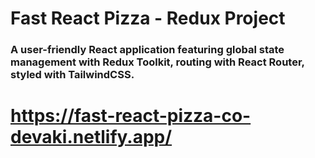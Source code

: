 # Fast React Pizza - Redux Project
### A user-friendly React application featuring global state management with Redux Toolkit, routing with React Router, styled with TailwindCSS.
# https://fast-react-pizza-co-devaki.netlify.app/
